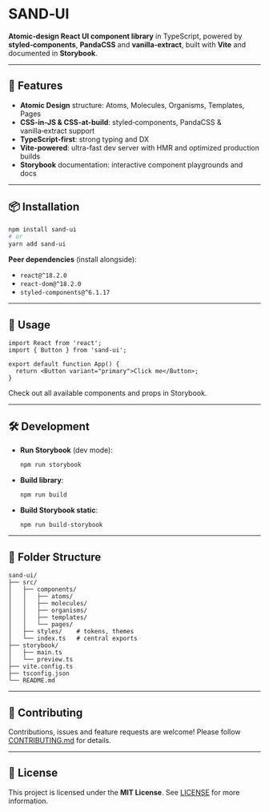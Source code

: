 # SAND‑UI

**Atomic‑design React UI component library** in TypeScript, powered by **styled‑components**, **PandaCSS** and **vanilla‑extract**, built with **Vite** and documented in **Storybook**.

---

## 🚀 Features

- **Atomic Design** structure: Atoms, Molecules, Organisms, Templates, Pages
- **CSS-in-JS & CSS-at-build**: styled‑components, PandaCSS & vanilla‑extract support
- **TypeScript-first**: strong typing and DX
- **Vite-powered**: ultra-fast dev server with HMR and optimized production builds
- **Storybook** documentation: interactive component playgrounds and docs

---

## 📦 Installation

```bash
npm install sand-ui
# or
yarn add sand-ui
```

**Peer dependencies** (install alongside):

- `react@^18.2.0`
- `react-dom@^18.2.0`
- `styled-components@^6.1.17`

---

## 🔧 Usage

```tsx
import React from 'react';
import { Button } from 'sand-ui';

export default function App() {
  return <Button variant="primary">Click me</Button>;
}
```

Check out all available components and props in Storybook.

---

## 🛠 Development

- **Run Storybook** (dev mode):

  ```bash
  npm run storybook
  ```

- **Build library**:

  ```bash
  npm run build
  ```

- **Build Storybook static**:

  ```bash
  npm run build-storybook
  ```

---

## 📁 Folder Structure

```plaintext
sand-ui/
├── src/
│   ├── components/
│   │   ├── atoms/
│   │   ├── molecules/
│   │   ├── organisms/
│   │   ├── templates/
│   │   └── pages/
│   ├── styles/    # tokens, themes
│   └── index.ts   # central exports
├── storybook/
│   ├── main.ts
│   └── preview.ts
├── vite.config.ts
├── tsconfig.json
└── README.md
```

---

## 🤝 Contributing

Contributions, issues and feature requests are welcome! Please follow [CONTRIBUTING.md](CONTRIBUTING.md) for details.

---

## 📄 License

This project is licensed under the **MIT License**. See [LICENSE](LICENSE) for more information.
